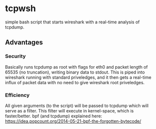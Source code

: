 tcpwsh
======

simple bash script that starts wireshark with a real-time analysis of tcpdump.

## Advantages

### Security
Basically runs tcpdump as root with flags for eth0 and packet length of 65535 (no truncation), writing binary data to stdout. This is piped into wireshark running with standard priveledges, and it then gets a real-time influx of packet data with no need to give wireshark root priveledges.

### Efficiency
All given arguments (to the script) will be passed to tcpdump which will serve as a filter. This filter will execute in kernel-space, which is faster/better. bpf (and tcpdump) explained here: https://idea.popcount.org/2014-05-21-bpf-the-forgotten-bytecode/
